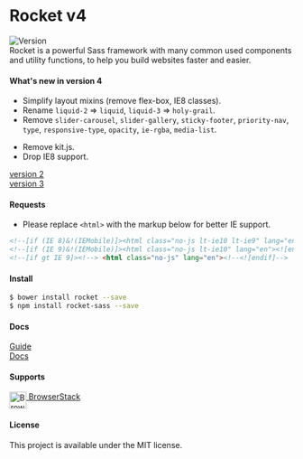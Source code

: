 # Rocket v4

![Version](https://img.shields.io/badge/Version-4.0.0-beta12-blue.svg)   
Rocket is a powerful Sass framework with many common used components and utility functions, to help you build websites faster and easier.    

#### What's new in version 4
- Simplify layout mixins (remove flex-box, IE8 classes).  
- Rename `liquid-2` => `liquid`, `liquid-3` => `holy-grail`.
- Remove `slider-carousel`, `slider-gallery`, `sticky-footer`, `priority-nav`, `type`, `responsive-type`, `opacity`, `ie-rgba`, `media-list`.
<!-- - Add acceessibility support. -->
- Remove kit.js.
- Drop IE8 support.

[version 2](https://github.com/ganlanyuan/rocket/tree/v2)   
[version 3](https://github.com/ganlanyuan/rocket/tree/v3)   

#### Requests
+ Please replace `<html>` with the markup below for better IE support.
``` html
<!--[if (IE 8)&!(IEMobile)]><html class="no-js lt-ie10 lt-ie9" lang="en"><![endif]-->
<!--[if (IE 9)&!(IEMobile)]><html class="no-js lt-ie10" lang="en"><![endif]-->
<!--[if gt IE 9]><!--> <html class="no-js" lang="en"><!--<![endif]-->
```

#### Install

```` bash
$ bower install rocket --save
$ npm install rocket-sass --save
````

#### Docs
[Guide](https://ganlanyuan.github.io/rocket.site/v4/guide.html)  
[Docs](https://ganlanyuan.github.io/rocket.site/v4/docs.html)  


#### Supports
[<img src="https://avatars0.githubusercontent.com/u/1119453?v=3&s=200" alt="BrowserStack" width=30 align=top> BrowserStack](http://www.browserstack.com/)   

#### License
This project is available under the MIT license.

